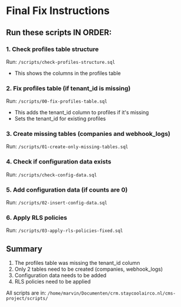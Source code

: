 # Final Fix Instructions

## Run these scripts IN ORDER:

### 1. Check profiles table structure
Run: `/scripts/check-profiles-structure.sql`
- This shows the columns in the profiles table

### 2. Fix profiles table (if tenant_id is missing)
Run: `/scripts/00-fix-profiles-table.sql`
- This adds the tenant_id column to profiles if it's missing
- Sets the tenant_id for existing profiles

### 3. Create missing tables (companies and webhook_logs)
Run: `/scripts/01-create-only-missing-tables.sql`

### 4. Check if configuration data exists
Run: `/scripts/check-config-data.sql`

### 5. Add configuration data (if counts are 0)
Run: `/scripts/02-insert-config-data.sql`

### 6. Apply RLS policies
Run: `/scripts/03-apply-rls-policies-fixed.sql`

## Summary
1. The profiles table was missing the tenant_id column
2. Only 2 tables need to be created (companies, webhook_logs)
3. Configuration data needs to be added
4. RLS policies need to be applied

All scripts are in: `/home/marvin/Documenten/crm.staycoolairco.nl/cms-project/scripts/`